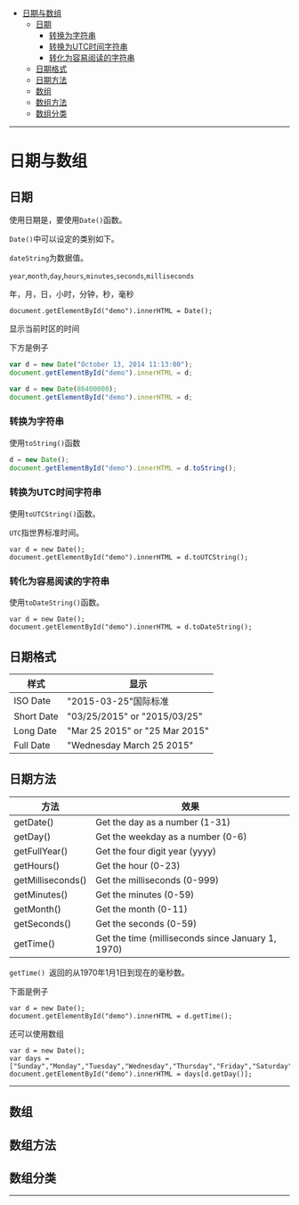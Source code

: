 <!--toc-->

- [日期与数组](#日期与数组)
	- [日期](#日期)
		- [转换为字符串](#转换为字符串)
		- [转换为UTC时间字符串](#转换为utc时间字符串)
		- [转化为容易阅读的字符串](#转化为容易阅读的字符串)
	- [日期格式](#日期格式)
	- [日期方法](#日期方法)
	- [数组](#数组)
	- [数组方法](#数组方法)
	- [数组分类](#数组分类)

<!-- tocstop -->

---

# 日期与数组

## 日期

使用日期是，要使用`Date()`函数。

`Date()`中可以设定的类别如下。

`dateString`为数据值。

`year`,`month`,`day`,`hours`,`minutes`,`seconds`,`milliseconds`

年，月，日，小时，分钟，秒，毫秒

```JS
document.getElementById("demo").innerHTML = Date();
```

显示当前时区的时间

下方是例子

```js
var d = new Date("October 13, 2014 11:13:00");
document.getElementById("demo").innerHTML = d;
```

```js
var d = new Date(86400000);
document.getElementById("demo").innerHTML = d;
```

### 转换为字符串

使用`toString()`函数

```js
d = new Date();
document.getElementById("demo").innerHTML = d.toString();
```

### 转换为UTC时间字符串

使用`toUTCString()`函数。

`UTC`指世界标准时间。

```JS
var d = new Date();
document.getElementById("demo").innerHTML = d.toUTCString();
```


### 转化为容易阅读的字符串

使用`toDateString()`函数。

```JS
var d = new Date();
document.getElementById("demo").innerHTML = d.toDateString();
```

## 日期格式

| 样式 | 显示 |
|--|--|
| ISO Date | "2015-03-25"国际标准 |
| Short Date | "03/25/2015" or "2015/03/25" |
| Long Date | "Mar 25 2015" or "25 Mar 2015" |
| Full Date | "Wednesday March 25 2015" |

## 日期方法

| 方法 | 效果 |
|--|--|
| getDate() | Get the day as a number (1-31) |
| getDay() | Get the weekday as a number (0-6) |
| getFullYear() | Get the four digit year (yyyy) |
| getHours() | Get the hour (0-23) |
| getMilliseconds() | Get the milliseconds (0-999) |
| getMinutes() | Get the minutes (0-59) |
| getMonth() | Get the month (0-11) |
| getSeconds() | 	Get the seconds (0-59) |
| getTime() | Get the time (milliseconds since January 1, 1970) |

`getTime() `返回的从1970年1月1日到现在的毫秒数。

下面是例子

```JS
var d = new Date();
document.getElementById("demo").innerHTML = d.getTime();
```

还可以使用数组

```JS
var d = new Date();
var days = ["Sunday","Monday","Tuesday","Wednesday","Thursday","Friday","Saturday"];
document.getElementById("demo").innerHTML = days[d.getDay()];
```


----

## 数组

## 数组方法

## 数组分类

-----
